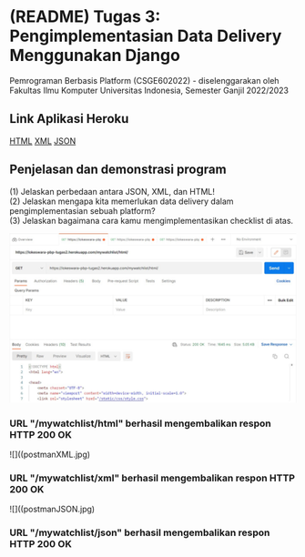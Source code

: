 # (README) Tugas 3: Pengimplementasian Data Delivery Menggunakan Django

Pemrograman Berbasis Platform (CSGE602022) - diselenggarakan oleh Fakultas Ilmu Komputer Universitas Indonesia, Semester Ganjil 2022/2023

## Link Aplikasi Heroku
[HTML](http://lokeswara-pbp-tugas2.herokuapp.com/mywatchlist/html/)
[XML](http://lokeswara-pbp-tugas2.herokuapp.com/mywatchlist/xml/)
[JSON](http://lokeswara-pbp-tugas2.herokuapp.com/mywatchlist/json/)

## Penjelasan dan demonstrasi program
(1) Jelaskan perbedaan antara JSON, XML, dan HTML! <br>
(2) Jelaskan mengapa kita memerlukan data delivery dalam pengimplementasian sebuah platform? <br>
(3) Jelaskan bagaimana cara kamu mengimplementasikan checklist di atas. <br>


![](postmanHTML.jpg)
### URL "/mywatchlist/html" berhasil mengembalikan respon HTTP 200 OK
![]((postmanXML.jpg)
### URL "/mywatchlist/xml" berhasil mengembalikan respon HTTP 200 OK
![]((postmanJSON.jpg)
### URL "/mywatchlist/json" berhasil mengembalikan respon HTTP 200 OK
